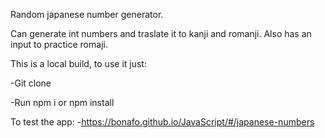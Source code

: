 Random japanese number generator.


Can generate int numbers and traslate it to kanji and romanji.
Also has an input to practice romaji.


This is a local build, to use it just:

 -Git clone
 
 -Run npm i or npm install

To test the app:
 -https://bonafo.github.io/JavaScript/#/japanese-numbers
